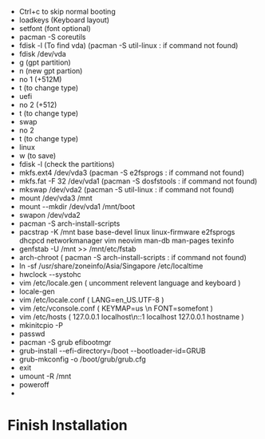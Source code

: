 - Ctrl+c to skip normal booting
- loadkeys (Keyboard layout)
- setfont (font optional)
- pacman -S coreutils
- fdisk -l (To find vda) (pacman -S util-linux : if command not found)
- fdisk /dev/vda
- g (gpt partition)
- n (new gpt partion)
- no 1 (+512M)
- t (to change type)
- uefi 
- no 2 (+512)
- t (to change type)
- swap
- no 2
- t (to change type)
- linux
- w (to save)
- fdisk -l (check the partitions)
- mkfs.ext4 /dev/vda3 (pacman -S e2fsprogs : if command not found)
- mkfs.fat -F 32 /dev/vda1 (pacman -S dosfstools : if command not found)
- mkswap /dev/vda2 (pacman -S util-linux : if command not found)
- mount /dev/vda3 /mnt
- mount --mkdir /dev/vda1 /mnt/boot
- swapon /dev/vda2
- pacman -S arch-install-scripts
- pacstrap -K /mnt base base-devel linux linux-firmware e2fsprogs dhcpcd networkmanager vim neovim man-db man-pages texinfo
- genfstab -U /mnt >> /mnt/etc/fstab
- arch-chroot ( pacman -S arch-install-scripts : if command not found)
- ln -sf /usr/share/zoneinfo/Asia/Singapore /etc/localtime
- hwclock --systohc
- vim /etc/locale.gen ( uncomment relevent language and keyboard )
- locale-gen
- vim /etc/locale.conf ( LANG=en_US.UTF-8 )
- vim /etc/vconsole.conf ( KEYMAP=us \n FONT=somefont )
- vim /etc/hosts ( 127.0.0.1 localhost\n::1 localhost 127.0.0.1 hostname )
- mkinitcpio -P
- passwd
- pacman -S grub efibootmgr
- grub-install --efi-directory=/boot --bootloader-id=GRUB
- grub-mkconfig -o /boot/grub/grub.cfg
- exit
- umount -R /mnt
- poweroff
- 
# Finish Installation
